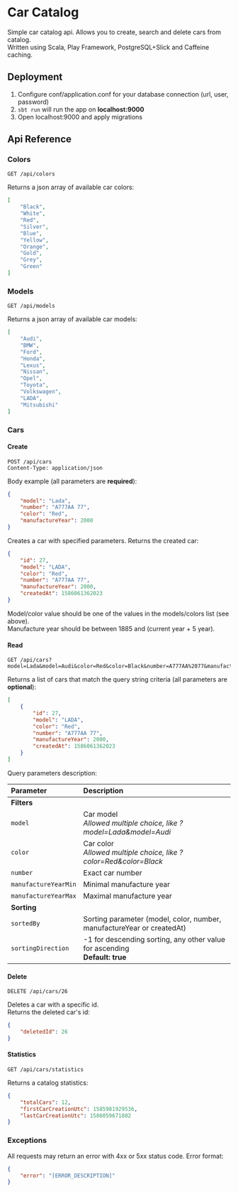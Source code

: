 # Car Catalog
Simple car catalog api. Allows you to create, search and delete cars from catalog.  
Written using Scala, Play Framework, PostgreSQL+Slick and Caffeine caching.  

## Deployment
1. Configure conf/application.conf for your database connection (url, user, password)
2. `sbt run` will run the app on **localhost:9000**
3. Open localhost:9000 and apply migrations

## Api Reference
### Colors
```http
GET /api/colors
```
Returns a json array of available car colors:
```json
[
    "Black",
    "White",
    "Red",
    "Silver",
    "Blue",
    "Yellow",
    "Orange",
    "Gold",
    "Grey",
    "Green"
]
```

### Models
```http
GET /api/models
```
Returns a json array of available car models:
```json
[
    "Audi",
    "BMW",
    "Ford",
    "Honda",
    "Lexus",
    "Nissan",
    "Opel",
    "Toyota",
    "Volkswagen",
    "LADA",
    "Mitsubishi"
]
```

### Cars
  
#### Create
```http
POST /api/cars
Content-Type: application/json
```
Body example (all parameters are **required**):
```json
{
    "model": "Lada",
    "number": "A777AA 77",
    "color": "Red",
    "manufactureYear": 2000
}
```
Creates a car with specified parameters. Returns the created car: 
```json
{
    "id": 27,
    "model": "LADA",
    "color": "Red",
    "number": "A777AA 77",
    "manufactureYear": 2000,
    "createdAt": 1586061362023
}
```
Model/color value should be one of the values in the models/colors list (see above).  
Manufacture year should be between 1885 and (current year + 5 year). 

#### Read
```http
GET /api/cars?model=Lada&model=Audi&color=Red&color=Black&number=A777AA%2077&manufactureYearMin=1850&manufactureYearMax=2020&sortedBy=model&sortingDirection=-1
```
Returns a list of cars that match the query string criteria (all parameters are **optional**):
```json
[
    {
        "id": 27,
        "model": "LADA",
        "color": "Red",
        "number": "A777AA 77",
        "manufactureYear": 2000,
        "createdAt": 1586061362023
    }
]
```
  
Query parameters description: 

| Parameter | Description |
| :--- | :--- |
|**Filters**|
| `model` |  Car model <br> _Allowed multiple choice, like ?model=Lada&model=Audi_|
| `color` |  Car color <br> _Allowed multiple choice, like ?color=Red&color=Black_ |
| `number` | Exact car number |
| `manufactureYearMin` | Minimal manufacture year |
| `manufactureYearMax` | Maximal manufacture year |
|**Sorting**|
| `sortedBy` | Sorting parameter (model, color, number, manufactureYear or createdAt) |
| `sortingDirection` | -1 for descending sorting, any other value for ascending<br>**Default: true** |

#### Delete
```http
DELETE /api/cars/26
```
Deletes a car with a specific id.   
Returns the deleted car's id:
```json
{
    "deletedId": 26
}
```

#### Statistics
```http request
GET /api/cars/statistics
```
Returns a catalog statistics:
```json
{
    "totalCars": 12,
    "firstCarCreationUtc": 1585981929536,
    "lastCarCreationUtc": 1586059671802
}
```

### Exceptions
All requests may return an error with 4xx or 5xx status code.
Error format:
```json
{
    "error": "[ERROR_DESCRIPTION]"
}
```
